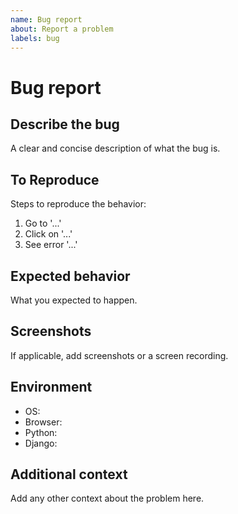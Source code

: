 ```yaml
---
name: Bug report
about: Report a problem
labels: bug
---
```


# Bug report

## Describe the bug

A clear and concise description of what the bug is.

## To Reproduce

Steps to reproduce the behavior:

1. Go to '...'
2. Click on '...'
3. See error '...'

## Expected behavior

What you expected to happen.

## Screenshots

If applicable, add screenshots or a screen recording.

## Environment

- OS:
- Browser:
- Python:
- Django:

## Additional context

Add any other context about the problem here.
